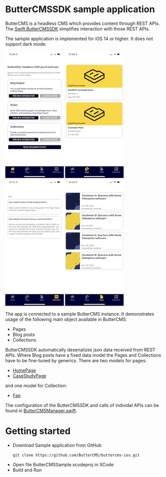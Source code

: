 # ButterCMSSDK sample application
ButterCMS is a headless CMS which provides content through REST APIs. The [Swift ButterCMSSDK](https://github.com/ButterCMS/buttercms-swift) simplifies interaction with those REST APIs. 

The sample application is implemented for iOS 14 or higher. It does not support dark mode.

![Screenshot](screenshot/home.PNG)
![Screenshot](screenshot/blogs.PNG)
![Screenshot](screenshot/collections.PNG)
![Screenshot](screenshot/pages.PNG)

The app is connected to a sample ButterCMS instance. It demonstrates usage of the following main object available in ButterCMS:

* Pages
* Blog posts
* Collections

ButterCMSSDK automatically deserializes json data received from REST APIs. Where Blog posts have a fixed data model the Pages and Collections have to be fine-tuned by generics. There are two models for pages:

* [HomePage](ButterCMSSample/Model/HomePageFields.swift) 
* [CaseStudyPage](ButterCMSSample/Model/CaseStudyPageFields.swift) 

and one model for Collection:
    
* [Faq](ButterCMSSample/Model/FaqCollectionItem.swift)
    
The configuration of the ButterCMSSDK and calls of individal APIs can be found in [ButterCMSManager.swift](ButterCMSSample/Managers/ButterCMSManager.swift).

# Getting started
 - Download Sample application from GitHub
    ```
    git clone https://github.com/ButterCMS/buttercms-ios.git
    ``` 
 - Open file ButterCMSSample.xcodeproj in XCode
 - Build and Run

